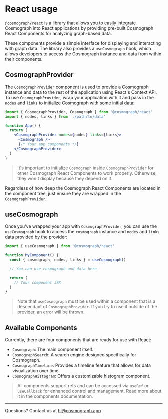 # React usage

[`@cosmograph/react`](https://www.npmjs.com/package/@cosmograph/react) is a library that allows you to easily integrate Cosmograph into React applications by providing pre-built Cosmograph React Components for analyzing graph-based data.

These components provide a simple interface for displaying and interacting with graph data. The library also provides a `useCosmograph` hook, which allows developers to access the Cosmograph instance and data from within their components.

## CosmographProvider

The `CosmographProvider` component is used to provide a Cosmograph instance and data to the rest of the application using React's Context API. To use `CosmographProvider`, wrap your application with it and pass in the `nodes` and `links` to initialize Cosmograph with some initial data:

```jsx
import { CosmographProvider, Cosmograph } from '@cosmograph/react'
import { nodes, links } from './path/to/data'

function App() {
  return (
    <CosmographProvider nodes={nodes} links={links}>
      <Cosmograph />
      {/* Your app components */}
    </CosmographProvider>
  )
}
```

> It's important to initialize `Cosmograph` inside `CosmographProvider` for other Cosmograph React Components to work properly. Otherwise, they won't display because they depend on it.

Regardless of how deep the Cosmograph React Components are located in the component tree, just ensure they are wrapped in the `CosmographProvider`.

## useCosmograph

Once you've wrapped your app with `CosmographProvider`, you can use the `useCosmograph` hook to access the `cosmograph` instance and `nodes` and `links` data provided by the provider:

```jsx
import { useCosmograph } from '@cosmograph/react'

function MyComponent() {
  const { cosmograph, nodes, links } = useCosmograph()

  // You can use cosmograph and data here

  return (
    // Your component JSX
  )
}
```

> Note that `useCosmograph` must be used within a component that is a descendant of `CosmographProvider`. If you try to use it outside of the provider, an error will be thrown.

## Available Components

Currently, there are four components that are ready for use with React:

- `Cosmograph`: The main component itself.
- `CosmographSearch`: A search engine designed specifically for Cosmograph.
- `CosmographTimeline`: Provides a timeline feature that allows for data visualization over time.
- `CosmographHistogram`: Offers a customizable histogram component.

> All components support refs and can be accessed via `useRef` or `useCallback` for enhanced control and management. Read more about it in the components documentation.

---

Questions? Contact us at [hi@cosmograph.app](mailto:hi@cosmograph.app) 